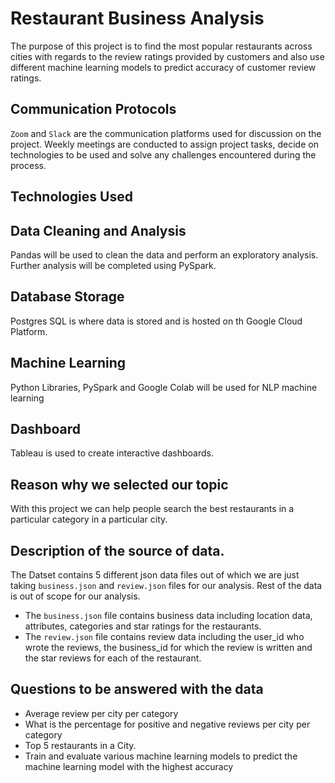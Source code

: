 # Restaurant Business Analysis

The purpose of this project is to find the most popular restaurants across cities with regards to the review ratings provided by customers and also use different machine learning models to predict accuracy of customer review ratings.

## Communication Protocols

```Zoom``` and ```Slack``` are the communication platforms used for discussion on the project. Weekly meetings are conducted to assign project tasks, decide on technologies to be used and solve any challenges encountered during the process.

## Technologies Used

## Data Cleaning and Analysis

Pandas will be used to clean the data and perform an exploratory analysis. Further analysis will be completed using PySpark.

## Database Storage

Postgres SQL is where data is stored and is hosted on th Google Cloud Platform.

## Machine Learning

Python Libraries, PySpark and Google Colab will be used for NLP machine learning

## Dashboard

Tableau is used to create interactive dashboards.

## Reason why we selected our topic

With this project we can help people search the best restaurants in a particular category in a particular city.

## Description of the source of data.

The Datset contains 5 different json data files out of which we are just taking ```business.json``` and ```review.json``` files for our analysis. Rest of the data is out of scope for our analysis.

- The ```business.json``` file contains business data including location data, attributes, categories and star ratings for the restaurants.
- The ```review.json``` file contains review data including the user_id who wrote the reviews, the business_id  for which the review is written and the star reviews for each of the restaurant.

## Questions to be answered with the data

- Average review per city per category
- What is the percentage for positive and negative reviews per city per category
- Top 5 restaurants in a City.
- Train and evaluate various machine learning models to predict the machine learning model with the highest accuracy


